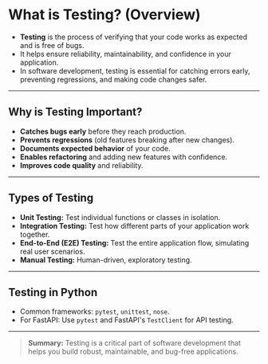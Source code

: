 # What is Testing? (Overview)

- **Testing** is the process of verifying that your code works as expected and is free of bugs.
- It helps ensure reliability, maintainability, and confidence in your application.
- In software development, testing is essential for catching errors early, preventing regressions, and making code changes safer.

---

## Why is Testing Important?
- **Catches bugs early** before they reach production.
- **Prevents regressions** (old features breaking after new changes).
- **Documents expected behavior** of your code.
- **Enables refactoring** and adding new features with confidence.
- **Improves code quality** and reliability.

---

## Types of Testing
- **Unit Testing:** Test individual functions or classes in isolation.
- **Integration Testing:** Test how different parts of your application work together.
- **End-to-End (E2E) Testing:** Test the entire application flow, simulating real user scenarios.
- **Manual Testing:** Human-driven, exploratory testing.

---

## Testing in Python
- Common frameworks: `pytest`, `unittest`, `nose`.
- For FastAPI: Use `pytest` and FastAPI's `TestClient` for API testing.

---

> **Summary:** Testing is a critical part of software development that helps you build robust, maintainable, and bug-free applications.